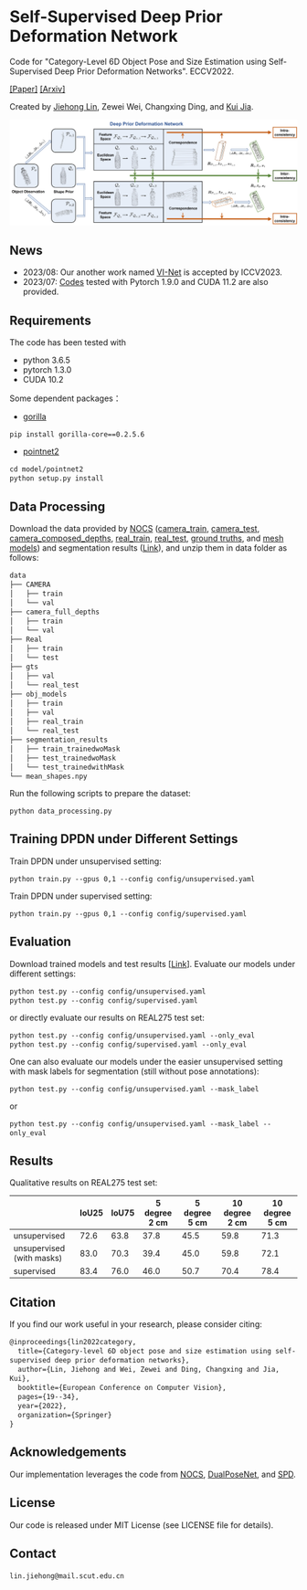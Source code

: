 # Self-Supervised Deep Prior Deformation Network
Code for "Category-Level 6D Object Pose and Size Estimation using Self-Supervised Deep Prior Deformation Networks". ECCV2022.

[[Paper]](https://link.springer.com/chapter/10.1007/978-3-031-20077-9_2) [[Arxiv]](https://arxiv.org/abs/2207.05444)

Created by [Jiehong Lin](https://jiehonglin.github.io/), Zewei Wei, Changxing Ding, and [Kui Jia](http://kuijia.site/).

![image](https://github.com/JiehongLin/Self-DPDN/blob/main/pic/overview.jpg)


## News
- 2023/08: Our another work named [VI-Net](https://github.com/JiehongLin/VI-Net) is accepted by ICCV2023.
- 2023/07: [Codes](https://github.com/JiehongLin/Self-DPDN/tree/main/DPDN-Pytorch1.9.0-Cuda11.2) tested with Pytorch 1.9.0 and CUDA 11.2 are also provided.

## Requirements
The code has been tested with
- python 3.6.5
- pytorch 1.3.0
- CUDA 10.2

Some dependent packages：
- [gorilla](https://github.com/Gorilla-Lab-SCUT/gorilla-core) 
```
pip install gorilla-core==0.2.5.6
```
- [pointnet2](https://github.com/erikwijmans/Pointnet2_PyTorch)
```
cd model/pointnet2
python setup.py install
```



## Data Processing

Download the data provided by [NOCS](https://github.com/hughw19/NOCS_CVPR2019) ([camera_train](http://download.cs.stanford.edu/orion/nocs/camera_train.zip), [camera_test](http://download.cs.stanford.edu/orion/nocs/camera_val25K.zip), [camera_composed_depths](http://download.cs.stanford.edu/orion/nocs/camera_composed_depth.zip), [real_train](http://download.cs.stanford.edu/orion/nocs/real_train.zip), [real_test](http://download.cs.stanford.edu/orion/nocs/real_test.zip),
[ground truths](http://download.cs.stanford.edu/orion/nocs/gts.zip),
and [mesh models](http://download.cs.stanford.edu/orion/nocs/obj_models.zip)) and segmentation results ([Link](https://drive.google.com/file/d/1hNmNRr7YRCgg-c_qdvaIzKEd2g4Kac3w/view?usp=sharing)), and unzip them in data folder as follows:

```
data
├── CAMERA
│   ├── train
│   └── val
├── camera_full_depths
│   ├── train
│   └── val
├── Real
│   ├── train
│   └── test
├── gts
│   ├── val
│   └── real_test
├── obj_models
│   ├── train
│   ├── val
│   ├── real_train
│   └── real_test
├── segmentation_results
│   ├── train_trainedwoMask
│   ├── test_trainedwoMask
│   └── test_trainedwithMask
└── mean_shapes.npy
```
Run the following scripts to prepare the dataset:

```
python data_processing.py
```
## Training DPDN under Different Settings

Train DPDN under unsupervised setting:
```
python train.py --gpus 0,1 --config config/unsupervised.yaml
```
Train DPDN under supervised setting:
```
python train.py --gpus 0,1 --config config/supervised.yaml
```
## Evaluation
Download trained models and test results [[Link](https://drive.google.com/file/d/1hWkbH4Z0RXQeYLxC_kOINxdTnDLtm9SX/view?usp=sharing)]. Evaluate our models under different settings:
```
python test.py --config config/unsupervised.yaml
python test.py --config config/supervised.yaml
```
or directly evaluate our results on REAL275 test set:
```
python test.py --config config/unsupervised.yaml --only_eval
python test.py --config config/supervised.yaml --only_eval
```
One can also evaluate our models under the easier unsupervised setting with mask labels for segmentation (still without pose annotations):
```
python test.py --config config/unsupervised.yaml --mask_label
```
or 
```
python test.py --config config/unsupervised.yaml --mask_label --only_eval
```
## Results
Qualitative results on REAL275 test set:

|   | IoU25 | IoU75 | 5 degree 2 cm | 5 degree 5 cm | 10 degree 2 cm | 10 degree 5 cm |
|---|---|---|---|---|---|---|
| unsupervised | 72.6 | 63.8 | 37.8 | 45.5 | 59.8 | 71.3 |
| unsupervised (with masks) | 83.0 | 70.3 | 39.4 | 45.0 | 59.8 | 72.1 |
| supervised  | 83.4 | 76.0 | 46.0 | 50.7 | 70.4 | 78.4 |


## Citation
If you find our work useful in your research, please consider citing:

    @inproceedings{lin2022category,
      title={Category-level 6D object pose and size estimation using self-supervised deep prior deformation networks},
      author={Lin, Jiehong and Wei, Zewei and Ding, Changxing and Jia, Kui},
      booktitle={European Conference on Computer Vision},
      pages={19--34},
      year={2022},
      organization={Springer}
    }



## Acknowledgements

Our implementation leverages the code from [NOCS](https://github.com/hughw19/NOCS_CVPR2019), [DualPoseNet](https://github.com/Gorilla-Lab-SCUT/DualPoseNet), and [SPD](https://github.com/mentian/object-deformnet).

## License
Our code is released under MIT License (see LICENSE file for details).

## Contact
`lin.jiehong@mail.scut.edu.cn`
